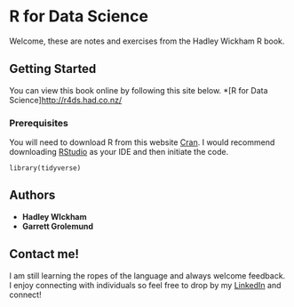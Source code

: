 # R for Data Science

Welcome, these are notes and exercises from the Hadley Wickham R book.

## Getting Started

You can view this book online by following this site below.
*[R for Data Science]http://r4ds.had.co.nz/

### Prerequisites

You will need to download R from this website [Cran](https://cran.r-project.org/). I would recommend downloading [RStudio](https://www.rstudio.com/products/rstudio/) as your IDE and then initiate the code.

```
library(tidyverse)
```

## Authors

* **Hadley WIckham**
* **Garrett Grolemund**

## Contact me!

I am still learning the ropes of the language and always welcome feedback. I enjoy connecting with individuals so feel free to drop by my [LinkedIn](https://www.linkedin.com/in/davidtly) and connect!